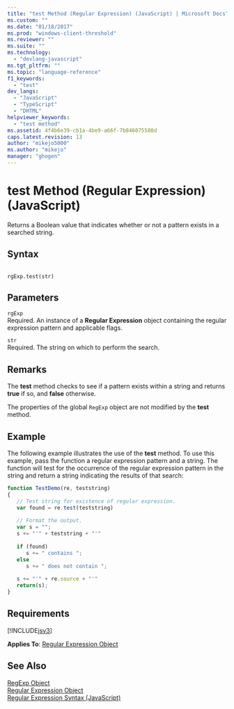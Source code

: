 ```yaml
---
title: "test Method (Regular Expression) (JavaScript) | Microsoft Docs"
ms.custom: ""
ms.date: "01/18/2017"
ms.prod: "windows-client-threshold"
ms.reviewer: ""
ms.suite: ""
ms.technology: 
  - "devlang-javascript"
ms.tgt_pltfrm: ""
ms.topic: "language-reference"
f1_keywords: 
  - "test"
dev_langs: 
  - "JavaScript"
  - "TypeScript"
  - "DHTML"
helpviewer_keywords: 
  - "test method"
ms.assetid: 4f4b6e39-cb1a-4be9-a66f-7b846075580d
caps.latest.revision: 13
author: "mikejo5000"
ms.author: "mikejo"
manager: "ghogen"
---
```

# test Method (Regular Expression) (JavaScript)
Returns a Boolean value that indicates whether or not a pattern exists in a searched string.  
  
## Syntax  
  
```  
  
rgExp.test(str)   
```  
  
## Parameters  
 `rgExp`  
 Required. An instance of a **Regular Expression** object containing the regular expression pattern and applicable flags.  
  
 `str`  
 Required. The string on which to perform the search.  
  
## Remarks  
 The **test** method checks to see if a pattern exists within a string and returns **true** if so, and **false** otherwise.  
  
 The properties of the global `RegExp` object are not modified by the **test** method.  
  
## Example  
 The following example illustrates the use of the **test** method. To use this example, pass the function a regular expression pattern and a string. The function will test for the occurrence of the regular expression pattern in the string and return a string indicating the results of that search:  
  
```JavaScript  
function TestDemo(re, teststring)  
{  
   // Test string for existence of regular expression.  
   var found = re.test(teststring)  
  
   // Format the output.  
   var s = "";  
   s += "'" + teststring + "'"  
  
   if (found)  
      s += " contains ";  
   else  
      s += " does not contain ";  
  
   s += "'" + re.source + "'"  
   return(s);  
}  
```  
  
## Requirements  
 [!INCLUDE[jsv3](../../javascript/reference/includes/jsv3-md.md)]  
  
 **Applies To**: [Regular Expression Object](../../javascript/reference/regular-expression-object-javascript.md)  
  
## See Also  
 [RegExp Object](../../javascript/reference/regexp-object-javascript.md)   
 [Regular Expression Object](../../javascript/reference/regular-expression-object-javascript.md)   
 [Regular Expression Syntax (JavaScript)](http://msdn.microsoft.com/en-us/ab0766e1-7037-45ed-aa23-706f58358c0e)